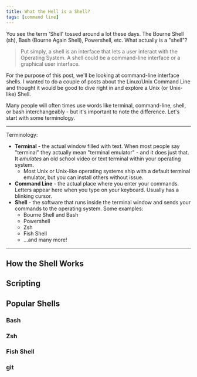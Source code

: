 ```yaml
---
title: What the Hell is a Shell?
tags: [command line]
---
```


You see the term 'Shell' tossed around a lot these days. The Bourne Shell (sh),
Bash (Bourne Again Shell), Powershell, etc. What actually is a "shell"?

> Put simply, a shell is an interface that lets a user interact with the Operating
System. A shell could be a command-line interface or a graphical user interface.

For the purpose of this post, we'll be looking at command-line interface shells.
I wanted to do a couple of posts about the Linux/Unix Command Line and thought
it would be good to dive right in and explore a Unix (or Unix-like) Shell.

Many people will often times use words like terminal, command-line, shell, or
bash interchangeably - but it's important to note the difference. Let's start
with some terminology.

---
Terminology:

* **Terminal** - the actual window filled with text. When most people say "terminal"
they actually mean "terminal emulator" - and it does just that. It *emulates* an
old school video or text terminal within your operating system.
  * Most Unix or Unix-like operating systems ship with a default terminal
  emulator, but you can install others without issue.
* **Command Line** - the actual place where you enter your commands. Letters appear
here when you type on your keyboard. Usually has a blinking cursor.
* **Shell** - the software that runs inside the terminal window and sends your
commands to the operating system. Some examples:
  * Bourne Shell and Bash
  * Powershell
  * Zsh
  * Fish Shell
  * ...and many more!
---

## How the Shell Works

## Scripting

## Popular Shells
### Bash
### Zsh
### Fish Shell
### git

